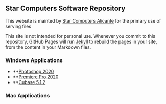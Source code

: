 ## Star Computers Software Repository

This website is mainted by [Star Computers Alicante](https://starcomputers.es) for the primary use of serving files

This site is not intended for personal use. Whenever you commit to this repository, GitHub Pages will run [Jekyll](https://jekyllrb.com/) to rebuild the pages in your site, from the content in your Markdown files.

### Windows Applications

- **[Photoshop 2020](https://drive.google.com/open?id=18VTiUomWLJJzeYW_tTH7iJR1WlJOTPar)
- **[Premiere Pro 2020](https://drive.google.com/open?id=1m2iSiWEBMvKCHrnL51m-MAK6Mk2GKVjh)
- **[Cubase 5.1.2](https://thinfi.com/mdi7)

### Mac Applications
